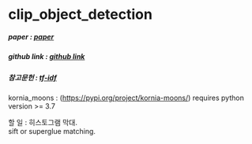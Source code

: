 # clip_object_detection


##### paper : [paper](https://arxiv.org/abs/2103.00020)
##### github link : [github link](https://github.com/openai/CLIP)
##### 참고문헌 : [tf-idf](https://wikidocs.net/31698)


kornia_moons : (https://pypi.org/project/kornia-moons/) requires python version >= 3.7     

할 일 : 히스토그램 막대.    
sift or superglue matching.
